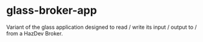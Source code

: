 # glass-broker-app
Variant of the glass application designed to read / write its input / output
to / from a HazDev Broker.
